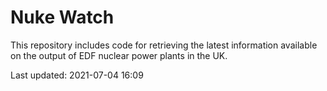 # Nuke Watch

This repository includes code for retrieving the latest information available on the output of EDF nuclear power plants in the UK.

Last updated: 2021-07-04 16:09